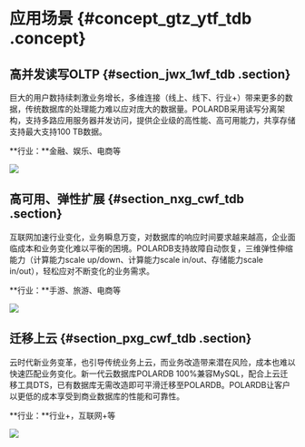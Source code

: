 # 应用场景 {#concept_gtz_ytf_tdb .concept}

## 高并发读写OLTP {#section_jwx_1wf_tdb .section}

巨大的用户数持续刺激业务增长，多维连接（线上、线下、行业+）带来更多的数据，传统数据库的处理能力难以应对庞大的数据量。POLARDB采用读写分离架构，支持多路应用服务器并发访问，提供企业级的高性能、高可用能力，共享存储支持最大支持100 TB数据。

**行业：**金融、娱乐、电商等

![](http://static-aliyun-doc.oss-cn-hangzhou.aliyuncs.com/assets/img/3009/15396553452078_zh-CN.png)

## 高可用、弹性扩展 {#section_nxg_cwf_tdb .section}

互联网加速行业变化，业务瞬息万变，对数据库的响应时间要求越来越高，企业面临成本和业务变化难以平衡的困境。POLARDB支持故障自动恢复，三维弹性伸缩能力（计算能力scale up/down、计算能力scale in/out、存储能力scale in/out），轻松应对不断变化的业务需求。

**行业：**手游、旅游、电商等

![](http://static-aliyun-doc.oss-cn-hangzhou.aliyuncs.com/assets/img/3009/15396553452079_zh-CN.png)

## 迁移上云 {#section_pxg_cwf_tdb .section}

云时代新业务变革，也引导传统业务上云，而业务改造带来潜在风险，成本也难以快速匹配业务变化。新一代云数据库POLARDB 100%兼容MySQL，配合上云迁移工具DTS，已有数据库无需改造即可平滑迁移至POLARDB。POLARDB让客户以更低的成本享受到商业数据库的性能和可靠性。

**行业：**行业+，互联网+等

![](http://static-aliyun-doc.oss-cn-hangzhou.aliyuncs.com/assets/img/3009/15396553452080_zh-CN.png)


